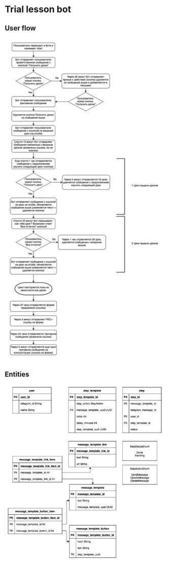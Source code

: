 # Trial lesson bot

## User flow
![User flow](./public/user-flow.jpg)

## Entities
![Entities](./public/entities.jpg)